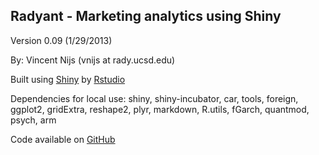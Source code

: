 ## Radyant - Marketing analytics using Shiny

Version 0.09 (1/29/2013)

By: Vincent Nijs (vnijs at rady.ucsd.edu)

Built using [Shiny](http://www.rstudio.com/shiny/) by [Rstudio](http://www.rstudio.com/)

Dependencies for local use: shiny, shiny-incubator, car, tools, foreign, ggplot2, gridExtra, reshape2, plyr, markdown, R.utils, fGarch, quantmod, psych, arm

Code available on [GitHub](https://github.com/mostly-harmless/radyant)
